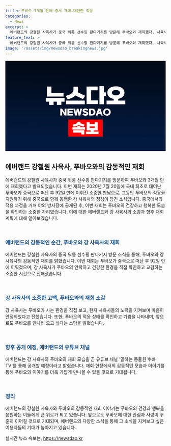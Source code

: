 ```yaml
---
title: 푸바오 3개월 만에 중서 재회…대견한 적응
categories:
  - News
excerpt: >
  에버랜드의 강철원 사육사가 중국 워룽 선수핑 판다기지를 방문해 푸바오와 재회했다. 사육사는 푸바오가 생활하는 환경을 직접 확인하고, 푸바오와의 소통을 교감했다. 푸바오는 강 사육사를 알아보는 듯이 반응하며 가까이 다가오는 모습을 보였다. 이번 만남은 푸바오가 중국으로 떠난 지 92일 만에 이뤄졌고, 사육사는 푸바오의 적응을 돕기 위해 모친상에도 불구하고 동행했다고 전했다. 푸바오는 중국에서 잘 적응하고 있음을 확인한 강 사육사는 앞으로도 푸바오를 만나러 오고 싶다고 덧붙였다.
feature_text: >
  에버랜드의 강철원 사육사가 중국 워룽 선수핑 판다기지를 방문해 푸바오와 재회했다. 사육사는 푸바오가 생활하는 환경을 직접 확인하고, 푸바오와의 소통을 교감했다. 푸바오는 강 사육사를 알아보는 듯이 반응하며 가까이 다가오는 모습을 보였다. 이번 만남은 푸바오가 중국으로 떠난 지 92일 만에 이뤄졌고, 사육사는 푸바오의 적응을 돕기 위해 모친상에도 불구하고 동행했다고 전했다. 푸바오는 중국에서 잘 적응하고 있음을 확인한 강 사육사는 앞으로도 푸바오를 만나러 오고 싶다고 덧붙였다.
image: '/assets/img/newsdao_breakingnews.jpg'
---
```


<p><img src="/assets/img/newsdao_breakingnews.jpg" alt="ontimetimes 속보" /></p>

<h2 data-ke-size="size26">에버랜드 강철원 사육사, 푸바오와의 감동적인 재회</h2>

<p>에버랜드의 강철원 사육사가 중국 워룽 선수핑 판다기지를 방문하여 푸바오와 3개월 만에 재회했다고 발표되었습니다. 이번 재회는 2020년 7월 20일에 국내 최초로 태어난 푸바오가 중국으로 떠난 후 92일 만에 이뤄진 소중한 만남으로, 그동안 푸바오의 적응을 지원하기 위해 중국으로 함께 동행한 강 사육사의 정성이 담긴 소식입니다. 중국에서의 적응 과정을 거쳐 야외 방사장에 공개된 후, 이번 재회는 푸바오의 건강하고 행복한 모습을 확인하는 소중한 자리였습니다. 이에 대한 에버랜드와 강 사육사의 소감과 향후 재회 계획에 대해 알아보겠습니다.</p>

<p data-ke-size="size16">&nbsp;</p>

<h3><b><span style="color: #1a5490;">에버랜드의 감동적인 순간, 푸바오와 강 사육사의 재회</span></b></h3>

<p>에버랜드는 강철원 사육사의 중국 워룽 선수핑 판다기지 방문 소식을 통해, 푸바오와 강 사육사의 감동적인 재회를 밝혔습니다. 이번 재회는 푸바오가 중국으로 떠난 후 92일 만에 이뤄졌으며, 강 사육사가 푸바오의 안락하고 건강한 환경을 직접 확인하고 교감하는 소중한 시간으로 전해졌습니다.</p>

<p data-ke-size="size16">&nbsp;</p>

<h3><b><span style="color: #1a5490;">강 사육사의 소중한 고백, 푸바오와의 재회 소감</span></b></h3>

<p>강 사육사는 푸바오가 사는 환경을 직접 보고, 현지 사육사들의 노력을 지켜보며 마음이 안정되었다고 전했습니다. 또한, 푸바오의 적응 상태를 확인하고 기쁨을 나타내며, 앞으로도 푸바오를 만나러 오고 싶다는 소망을 밝혔습니다.</p>

<p data-ke-size="size16">&nbsp;</p>

<h3><b><span style="color: #1a5490;">향후 공개 예정, 에버랜드의 유튜브 채널</span></b></h3>

<p>에버랜드는 강 사육사와 푸바오의 재회 모습을 곧 유튜브 채널 '말하는 동물원 뿌빠TV'를 통해 공개할 예정이라고 밝혔습니다. 재회 현장에서의 감동적인 모습과 이야기를 통해 푸바오의 이야기를 더욱 가깝게 만나볼 수 있을 것으로 기대됩니다.</p>

<p data-ke-size="size16">&nbsp;</p>

<h3><b><span style="color: #1a5490;">정리</span></b></h3>

<p>에버랜드의 강철원 사육사와 푸바오의 감동적인 재회 이야기는 푸바오의 건강과 행복을 응원하는 이들에게 큰 위로가 되고 있습니다. 앞으로도 푸바오에 대한 관심과 사랑이 꾸준히 이어질 것으로 기대되며, 에버랜드의 다양한 소식을 통해 그 소식을 지켜보고 싶은 이용자들의 기대가 높아지고 있습니다.</p>
실시간 뉴스 속보는, <a href="https://newsdao.kr" rel="dofollow">https://newsdao.kr</a>


